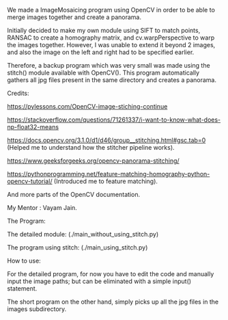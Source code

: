We made a ImageMosaicing program using OpenCV in order to be able to merge images together and create a panorama.

Initially decided to make my own module using SIFT to match points, RANSAC to create a homography matrix, and cv.warpPerspective to warp the images together. However, I was unable to extend it beyond 2 images, and also the image on the left and right had to be specified earlier.

Therefore, a backup program which was very small was made using the stitch() module available with OpenCV(). This program automatically gathers all jpg files present in the same directory and creates a panorama.

Credits:

https://pylessons.com/OpenCV-image-stiching-continue

https://stackoverflow.com/questions/71261337/i-want-to-know-what-does-np-float32-means

https://docs.opencv.org/3.1.0/d1/d46/group__stitching.html#gsc.tab=0 (Helped me to understand how the stitcher pipeline works).

https://www.geeksforgeeks.org/opencv-panorama-stitching/

https://pythonprogramming.net/feature-matching-homography-python-opencv-tutorial/   (Introduced me to feature matching).

And more parts of the OpenCV documentation.

My Mentor : Vayam Jain.

The Program:

The detailed module: (./main_without_using_stitch.py)

The program using stitch: (./main_using_stitch.py)


How to use:

For the detailed program, for now you have to edit the code and manually input the image paths; but can be eliminated with a simple input() statement.

The short program on the other hand, simply picks up all the jpg files in the images subdirectory.

